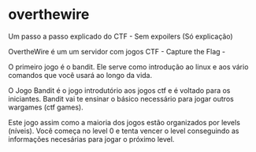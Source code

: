 # overthewire

Um passo a passo explicado do CTF - Sem expoilers (Só explicação)

OvertheWire é um um servidor com jogos CTF - Capture the Flag - 

O primeiro jogo é o bandit.
Ele serve como introdução ao linux e aos vário comandos que você usará ao longo da vida.

O Jogo Bandit é o jogo introdutório aos jogos ctf e é voltado para os iniciantes.
Bandit vai te ensinar o básico necessário para jogar outros wargames (ctf games).

Este jogo assim como a maioria dos jogos estão organizados por levels (níveis).
Você começa no level 0 e tenta vencer o level conseguindo as informações necesárias para jogar o próximo level.

